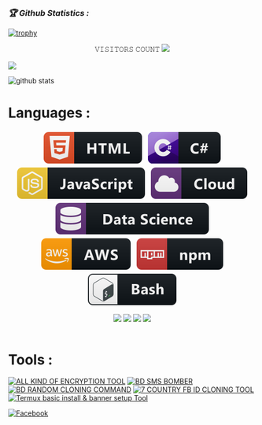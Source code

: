 <h3><b><i>🏆 Github Statistics :</i></b></h3>
<a href="https://github.com/MITUL-588"><img title="trophy" src="https://github-profile-trophy.vercel.app/?username=MITUL-588&theme=monokai"></a>
</p>  
<p align="center"> 
 𝚅𝙸𝚂𝙸𝚃𝙾𝚁𝚂 𝙲𝙾𝚄𝙽𝚃
 <img src="https://profile-counter.glitch.me/MITUL-588/count.svg" />
</p>
<img align="center" src="https://github-readme-stats.anuraghazra1.vercel.app/api/top-langs/?username=MITUL-588&layout=compact&theme=chartreuse-dark" />
<p align="center"> 

![github stats](https://github-readme-stats.vercel.app/api?username=MITUL-588&show_icons=true&include_all_commits=true&theme=chartreuse-dark&cache_seconds=3200)

# Languages :
</p>
<p align="center">
<img src="https://raw.githubusercontent.com/8bithemant/8bithemant/master/svg/dev/languages/html.svg" alt="Twitter" style="vertical-align:top; margin:4px"> <img src="https://raw.githubusercontent.com/8bithemant/8bithemant/master/svg/dev/languages/csharp.svg"alt="Twitter" style="vertical-align:top; margin:4px"> <img src="https://raw.githubusercontent.com/8bithemant/8bithemant/master/svg/dev/languages/js.svg" alt="Twitter" style="vertical-align:top; margin:4px"> <img src="https://raw.githubusercontent.com/8bithemant/8bithemant/master/svg/dev/misc/cloud.svg" alt="Twitter" style="vertical-align:top; margin:4px"> <img src="https://raw.githubusercontent.com/8bithemant/8bithemant/master/svg/dev/misc/datascience.svg" alt="Twitter" style="vertical-align:top; margin:4px"> <img src="https://raw.githubusercontent.com/8bithemant/8bithemant/master/svg/dev/services/aws.svg" alt="Twitter" style="vertical-align:top; margin:4px"> <img src="https://raw.githubusercontent.com/8bithemant/8bithemant/master/svg/dev/services/npm.svg" alt="Twitter" style="vertical-align:top; margin:4px"> <img src="https://raw.githubusercontent.com/8bithemant/8bithemant/master/svg/dev/tools/bash.svg" alt="Twitter" style="vertical-align:top; margin:4px">
 </p>

<p align="center">
<code><a href="https://www.python.org/" target="_blank"><img height="50" src="https://www.vectorlogo.zone/logos/python/python-ar21.svg"></a></code>
<code><a href="https://www.linux.org/" target="_blank"><img height="50" src="https://www.vectorlogo.zone/logos/linux/linux-ar21.svg"></a></code>
<code><a href="https://reactjs.org/" target="_blank"><img height="50" src="https://www.vectorlogo.zone/logos/reactjs/reactjs-ar21.svg"></a></code>
<code><a href="https://www.docker.com/" target="_blank"><img height="50" src="https://www.vectorlogo.zone/logos/docker/docker-official.svg"></a></code>
<br/><br/>
</p>

# Tools :
<a href="https://github.com/MITUL-588/ENC-Py3"><img title="ALL KIND OF ENCRYPTION TOOL" src="https://github-readme-stats.vercel.app/api/pin/?username=MITUL-588&repo=ENC-Py3&theme=chartreuse-dark"></a>
<a href="https://github.com/MITUL-588/AIM_sms_bomber"><img title="BD SMS BOMBER" src="https://github-readme-stats.vercel.app/api/pin/?username=MITUL-588&repo=AIM_sms_bomber&theme=vision-friendly-dark"></a>
<a href="https://github.com/MITUL-588/SEX-TEST"><img title="BD RANDOM CLONING COMMAND" src="https://github-readme-stats.vercel.app/api/pin/?username=MITUL-588&repo=SEX-TEST&theme=dark"></a>
<a href="https://github.com/MITUL-588/AIM-NEW-7"><img title="7 COUNTRY FB ID CLONING TOOL" src="https://github-readme-stats.vercel.app/api/pin/?username=MITUL-588&repo=AIM-NEW-7&theme=vision-friendly-dark"></a>
<a href="https://github.com/MITUL-588/Termux_Setup"><img title="Termux basic install & banner setup Tool" src="https://github-readme-stats.vercel.app/api/pin/?username=MITUL-588&repo=Termux_Setup&theme=tokyonight"></a>
</p>


[![Facebook](https://img.shields.io/badge/Facebook-altalimulislam-blue?style=flat-square&logo=facebook)](https://www.facebook.com/altalimulislam)</br>
